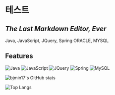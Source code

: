 # 테스트
## _The Last Markdown Editor, Ever_

Java, JavaScript, JQuery, Spring
ORACLE, MYSQL

## Features
<div id="features">
  <img alt="Java" src ="https://img.shields.io/badge/java-007396.svg?&style=for-the-badge&logo=Java&logoColor=White"/>
  <img alt="JavaScript" src ="https://img.shields.io/badge/javascript-F7DF1E?style=for-the-badge&logo=javascript&logoColor=black"/>
  <img alt="JQuery" src ="https://img.shields.io/badge/jquery-0769AD.svg?&style=for-the-badge&logo=JQuery&logoColor=White"/>
  <img alt="Spring" src ="https://img.shields.io/badge/Spring-6DB33F?style=for-the-badge&logo=Spring&logoColor=white"/>
  <img alt="MySQL" src ="https://img.shields.io/badge/mysql-4479A1?style=for-the-badge&logo=mysql&logoColor=white"/>
  


![bjmin17's GitHub stats](https://github-readme-stats.vercel.app/api?username=bjmin17&show_icons=true&include_all_commits=true)

![Top Langs](https://github-readme-stats.vercel.app/api/top-langs/?username=bjmin17&layout=compact)
</div>
